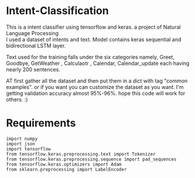 # Intent-Classification	
This is a intent classifier using tensorflow and keras. a project of Natural Language Processing	
I used a dataset of  intents and text. Model contains keras sequential and bidirectional LSTM layer. 	

Text used for the training falls under the six categories namely, Greet, Goodbye, GetWeather , Calculaotr , Calendar, Calendar_update each having nearly 200 sentences.

AT first gather all the dataset and then put them in a dict with tag "common examples". or if you want you can customize the dataset as you want.
I'm getting validation accuracy almost 95%-96%. hope this code will work for others. :)

# Requirements

```
import numpy
import json
import tensorflow
from tensorflow.keras.preprocessing.text import Tokenizer
from tensorflow.keras.preprocessing.sequence import pad_sequences
from tensorflow.keras.optimizers import Adam
from sklearn.preprocessing import LabelEncoder
```
